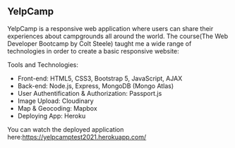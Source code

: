 ## YelpCamp
YelpCamp is a responsive web application where users can share their experiences about campgrounds all around the world.
The course(The Web Developer Bootcamp by Colt Steele) taught me a wide range of technologies in order to create a basic responsive website:

Tools and Technologies:
- Front-end: HTML5, CSS3, Bootstrap 5, JavaScript, AJAX
- Back-end: Node.js, Express, MongoDB (Mongo Atlas)
- User Authentification & Authorization: Passport.js
- Image Upload: Cloudinary
- Map & Geocoding: Mapbox
- Deploying App: Heroku

You can watch the deployed application here:https://yelpcamptest2021.herokuapp.com/
